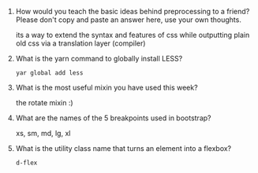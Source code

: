 <!-- Answers to the Self Study Questions go here -->

1. How would you teach the basic ideas behind preprocessing to a friend?  Please don't copy and paste an answer here, use your own thoughts.

    its a way to extend the syntax and features of css while 
    outputting plain old css via a translation layer (compiler)

2. What is the yarn command to globally install LESS?

    `yar global add less`

3. What is the most useful mixin you have used this week?

    the rotate mixin :) 

4. What are the names of the 5 breakpoints used in bootstrap?

    xs, sm, md, lg, xl

5. What is the utility class name that turns an element into a flexbox?

    `d-flex`
